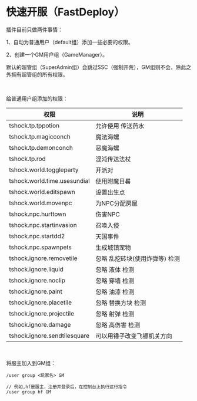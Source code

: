 # 快速开服（FastDeploy）

插件目前只做两件事情：

1、自动为普通用户（default组）添加一些必要的权限。

2、创建一个GM用户组（GameManager）。

默认的超管组（SuperAdmin组）会跳过SSC（强制开荒），GM组则不会，除此之外拥有超管组的所有权限。

<br>

给普通用户组添加的权限：

| 权限                         | 说明                           |
| ---------------------------- | ------------------------------ |
| tshock.tp.tppotion           | 允许使用 传送药水              |
| tshock.tp.magicconch         | 魔法海螺                       |
| tshock.tp.demonconch         | 恶魔海螺                       |
| tshock.tp.rod                | 混沌传送法杖                   |
| tshock.world.toggleparty     | 开派对                         |
| tshock.world.time.usesundial | 使用附魔日晷                   |
| tshock.world.editspawn       | 设置出生点                     |
| tshock.world.movenpc         | 为NPC分配房屋                  |
| tshock.npc.hurttown          | 伤害NPC                        |
| tshock.npc.startinvasion     | 召唤入侵                       |
| tshock.npc.startdd2          | 天国事件                       |
| tshock.npc.spawnpets         | 生成城镇宠物                   |
| tshock.ignore.removetile     | 忽略 乱挖砖块(使用炸弹等) 检测 |
| tshock.ignore.liquid         | 忽略 液体 检测                 |
| tshock.ignore.noclip         | 忽略 穿墙 检测                 |
| tshock.ignore.paint          | 忽略 油漆 检测                 |
| tshock.ignore.placetile      | 忽略 替换方块 检测             |
| tshock.ignore.projectile     | 忽略 射弹 检测                 |
| tshock.ignore.damage         | 忽略 高伤害 检测               |
| tshock.ignore.sendtilesquare | 可以用锤子改变飞镖机关方向     |

<br>

将服主加入到GM组：
```
/user group <玩家名> GM

// 例如,hf是服主，注册并登录后，在控制台上执行这行指令
/user group hf GM
```